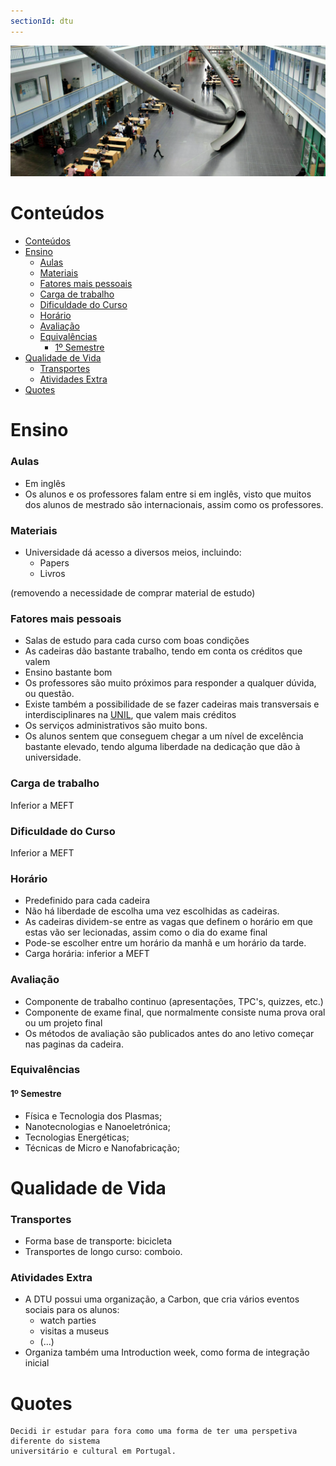 ```yaml
---
sectionId: dtu
---
```


<img src="images/tum.webp" alt="TUM" class="rounded-image">

# Conteúdos

-   [Conteúdos](#conteúdos)
-   [Ensino](#ensino)
    -   [Aulas](#aulas)
    -   [Materiais](#materiais)
    -   [Fatores mais pessoais](#fatores-mais-pessoais)
    -   [Carga de trabalho](#carga-de-trabalho)
    -   [Dificuldade do Curso](#dificuldade-do-curso)
    -   [Horário](#horário)
    -   [Avaliação](#avaliação)
    -   [Equivalências](#equivalências)
        -   [1º Semestre](#1º-semestre)
-   [Qualidade de Vida](#qualidade-de-vida)
    -   [Transportes](#transportes)
    -   [Atividades Extra](#atividades-extra)
-   [Quotes](#quotes)

# Ensino

### Aulas

-   Em inglês
-   Os alunos e os professores falam entre si em inglês, visto que muitos dos alunos de mestrado são internacionais, assim como os professores.

### Materiais

-   Universidade dá acesso a diversos meios, incluindo:
    -   Papers
    -   Livros

(removendo a necessidade de comprar material de estudo)

### Fatores mais pessoais

-   Salas de estudo para cada curso com boas condições
-   As cadeiras dão bastante trabalho, tendo em conta os créditos que valem
-   Ensino bastante bom
-   Os professores são muito próximos para responder a qualquer dúvida, ou questão.
-   Existe também a possibilidade de se fazer cadeiras mais transversais e interdisciplinares na [UNIL](https://www.unil.ch/index.html), que valem mais créditos
-   Os serviços administrativos são muito bons.
-   Os alunos sentem que conseguem chegar a um nível de excelência bastante elevado, tendo alguma liberdade na dedicação que dão à universidade.

### Carga de trabalho

Inferior a MEFT

### Dificuldade do Curso

Inferior a MEFT

### Horário

-   Predefinido para cada cadeira
-   Não há liberdade de escolha uma vez escolhidas as cadeiras.
-   As cadeiras dividem-se entre as vagas que definem o horário em que estas vão ser lecionadas, assim como o dia do exame final
-   Pode-se escolher entre um horário da manhã e um horário da tarde.
-   Carga horária: inferior a MEFT

### Avaliação

-   Componente de trabalho continuo (apresentações, TPC's, quizzes, etc.)
-   Componente de exame final, que normalmente consiste numa prova oral ou um projeto final
-   Os métodos de avaliação são publicados antes do ano letivo começar nas paginas da cadeira.

### Equivalências

#### 1º Semestre

-   Física e Tecnologia dos Plasmas;
-   Nanotecnologias e Nanoeletrónica;
-   Tecnologias Energéticas;
-   Técnicas de Micro e Nanofabricação;

# Qualidade de Vida

### Transportes

-   Forma base de transporte: bicicleta
-   Transportes de longo curso: comboio.

### Atividades Extra

-   A DTU possui uma organização, a Carbon, que cria vários eventos sociais para os alunos:
    -   watch parties
    -   visitas a museus
    -   (...)
-   Organiza também uma Introduction week, como forma de integração inicial

# Quotes

```
Decidi ir estudar para fora como uma forma de ter uma perspetiva diferente do sistema
universitário e cultural em Portugal.
```
